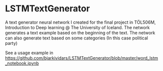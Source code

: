 # LSTMTextGenerator

A text generator neural network I created for the final project in TÖL506M, Introduction to Deep learning @ The University of Iceland. The network generates a text example based on the beginning of the text. The network can also generate text based on some categories (In this case political party)

See a usage example in https://github.com/bjarkividars/LSTMTextGenerator/blob/master/word_lstm_notebook.ipynb
